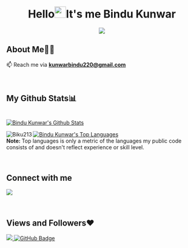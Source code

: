 <h1 align="center">Hello<img src="https://raw.githubusercontent.com/MartinHeinz/MartinHeinz/master/wave.gif" width="30px">It's me Bindu Kunwar</h1>
  <div id="header" align="center">
   <img align="center" src="https://t4.ftcdn.net/jpg/04/41/39/45/360_F_441394586_J5gGPwW5f2QPO54nsXHWDA5lHz1YZ5YQ.jpg"
  </div>

 <div id="header" align="Left">
 
 ## About Me🙋‍♂️ 

 
 📫 Reach me via **kunwarbindu220@gmail.com**


</div>
<br/>

<div id="header" align="Left">

## My Github Stats📊
<br/>
    <a href="https://github.com/Biku213/github-readme-stats"><img alt="Bindu Kunwar's Github Stats" src="https://github-readme-stats.vercel.app/api?username=Biku213&show_icons=true&count_private=true&theme=react&hide_border=true&bg_color=0D1117" /></a>
    
<p><img align="left" src="https://github-readme-streak-stats.herokuapp.com/?user=Biku213&show_icons=true&count_private=true&theme=react&hide_border=true&bg_color=0D1117" alt="Biku213" />
</p>

 <a href="https://github.com/Biku213/github-readme-stats"><img alt="Bindu Kunwar's Top Languages" src="https://github-readme-stats.vercel.app/api/top-langs/?username=Biku213&langs_count=8&count_private=true&layout=compact&theme=react&hide_border=true&bg_color=0D1117" /></a>
 <br/>
  <b>Note: </b>Top languages is only a metric of the languages my public code consists of and doesn't reflect experience or skill level.
</div>
<br/>

<div id="header" align="Left">

## Connect with me

<p align="left">

<a href = "https://www.linkedin.com/in/bindu-kunwar-718214217/"><img src="https://img.icons8.com/fluent/48/000000/linkedin.png"/></a>
</p>
</div>
<br/>

<div id="header" align="Left">

## Views and Followers❤ 

<a href="https://github.com/Biku213/github-profile-views-counter">
    <img src="https://komarev.com/ghpvc/?username=Biku213">
</a>
<a href="https://github.com/Biku213?tab=followers"><img src="https://img.shields.io/github/followers/Biku213?label=Followers&style=social" alt="GitHub Badge"></a>
</div>
